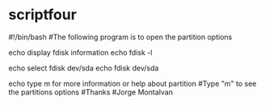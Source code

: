 # scriptfour
#!/bin/bash
#The following program is to open the partition options

echo display fdisk information
echo
fdisk -l

echo select fdisk dev/sda
echo
fdisk dev/sda

echo type m for more information or help about partition
#Type "m" to see the partitions options
#Thanks
#Jorge Montalvan
